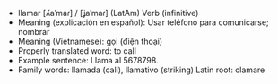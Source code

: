 - llamar	[ʎaˈmaɾ] / [ʝaˈmaɾ] (LatAm)	Verb (infinitive)
- Meaning (explicación en español): Usar teléfono para comunicarse; nombrar
- Meaning (Vietnamese): gọi (điện thoại)
- Properly translated word: to call
- Example sentence: Llama al 5678798.
- Family words: llamada (call), llamativo (striking)	Latin root: clamare